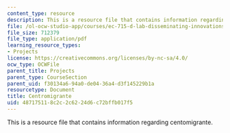 ```yaml
---
content_type: resource
description: This is a resource file that contains information regarding centomigrante.
file: /ol-ocw-studio-app/courses/ec-715-d-lab-disseminating-innovations-for-the-common-good-spring-2007/487175118c2c2c6224d6c72bffb017f5_MITEC_715S07_centromigrant.pdf
file_size: 712379
file_type: application/pdf
learning_resource_types:
- Projects
license: https://creativecommons.org/licenses/by-nc-sa/4.0/
ocw_type: OCWFile
parent_title: Projects
parent_type: CourseSection
parent_uid: f30134a6-94a0-de04-36a4-d3f145229b1a
resourcetype: Document
title: Centromigrante
uid: 48717511-8c2c-2c62-24d6-c72bffb017f5
---
```

This is a resource file that contains information regarding centomigrante.